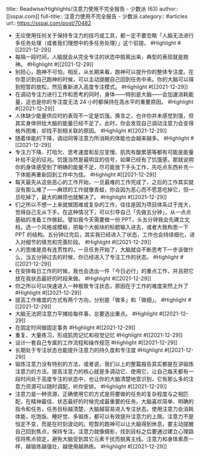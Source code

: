 title:: Readwise/Highlights/注意力使用不完全报告 - 少数派 (63)
author:: [[sspai.com]]
full-title:: 注意力使用不完全报告 - 少数派
category:: #articles
url:: https://sspai.com/post/70482

- 无论使用任何关于保持专注力的技巧或工具，都一定不要忽略「人脑无法进行多任务处理（或者我们理想中的多任务处理）」这个前提。 #Highlight #[[2021-12-29]]
- 每隔一段时间，人脑就会从完全专注的状态中脱离出来，典型的表现就是跑神。 #Highlight #[[2021-12-29]]
- 别担心，跑神不可怕，相反，从长期来看，跑神可以提升你的整体专注度。在你意识到自己跑神的时候，可以主动提醒自己回到任务中来。你的大脑可以得到短暂的放松，然后重新进入高度专注模式。 #Highlight #[[2021-12-29]]
- 在调动专注力进行工作和思考的同时，身体——特别是大脑——会加速消耗能量，这也是你的专注度无法 24 小时都保持在高水平的重要原因。 #Highlight #[[2021-12-29]]
- 人体缺少能量供应时的表现不一定是饥饿。换言之，也许你并未感觉到饿，但其实身体供给大脑的能量已经不足了。此时，你会发现自己调动注意力会变得格外困难，却找不到相关联的原因。 #Highlight #[[2021-12-29]]
- 随着体能的下降，调动同等注意力所消耗的体能也会越来越多。 #Highlight #[[2021-12-29]]
- 专注力下降、打哈欠、思考速度和反应变慢、肌肉有酸累感等都有可能是能量补给不足的征兆。饥饿当然是最明显的信号，如果已经有了饥饿感，那就说明你的身体感受到了明确的能量不足，尽可能放下手头工作，先吃点东西补充一下体能再重新回到工作中为佳。 #Highlight #[[2021-12-29]]
- 每天最先从这些恶心的工作开始，一旦最难的工作完成了，之后的工作其实就没有那么难了——麻烦的工作就像青蛙，你会因为恶心而不愿意吃掉它，但一旦吃掉了，最大的麻烦也就解决了。 #Highlight #[[2021-12-29]]
- 们之所以不想一上来就做困难或复杂的工作，往往是因为项目体系过于庞大，觉得自己无从下手。在这种情况下，可以引导自己「先做五分钟」，从一点点基础的准备工作做起。譬如我今天需要做一份 PPT，头五分钟我会先建立文档，选一个风格或模板，把每个大板块的标题输入进去，或者大致构思一下 PPT 的结构。五分钟过完后，其实我已经进入了状态，工作也会持续细化，进入对细节的填充和完善阶段。 #Highlight #[[2021-12-29]]
- 人的思维是具有连贯性的，一旦任务开始了，大脑就会不断思考下一步该做什么，当五分钟过去的时候，你已经进入了专注工作的状态。 #Highlight #[[2021-12-29]]
- 在安排每日工作的时候，我也会选出一件「今日必行」的重点工作，并且把它放在我状态最好的时段来做。 #Highlight #[[2021-12-29]]
- 你之所以可以快速进入一种极致专注状态，原因在于工作的难度突然上升了 #Highlight #[[2021-12-29]]
- 提高工作难度的方式有两个方向，分别是「做多」和「做细」。 #Highlight #[[2021-12-29]]
- 大脑无法把注意力平摊给每件事，总要选出重点。 #Highlight #[[2021-12-29]]
- 在固定时间做固定事务 #Highlight #[[2021-12-29]]
- 重复、大量练习，形成肌肉记忆和视觉记忆 #Highlight #[[2021-12-29]]
- 设计一套自己专属的工作流程和操作规范 #Highlight #[[2021-12-29]]
- 长期处于专注状态也能提升注意力的持久度和专注度 #Highlight #[[2021-12-29]]
- 锻炼注意力没有特别的方法，或者说，我们以上的整篇报告其实都是在讲锻炼注意力的方法。提高注意力的核心就是多调动它、使用它，让自己每天都有一段时间处于高度专注的状态中，也让你的大脑清楚地意识到，它有那么多的注意力资源可以随时调配，听你安排。 #Highlight #[[2021-12-29]]
- 注意力是一种资源，正确使用它的方式是将要做的任务的复杂程度与之相匹配，在精神最佳、状态最好的时候完成最重要的任务。大脑喜欢简单、明确的指令和任务，任务目标越清楚，大脑越容易进入专注状态。使用注意力会消耗体能，吃饱饭、睡好觉、多锻炼，都可以有效提升注意力的上限。注意力不是恒定不变，而是在时刻波动的。短暂的跑神可以让大脑得到休息，要主动提醒自己回到焦点，保持专注。注意力就像摄影，找到目标之后要通过建立心理路径将焦点锁定，避免大脑受到其它元素干扰而脱离主线。注意力和身体素质一样，越锻炼越强壮，越使用越熟练。 #Highlight #[[2021-12-29]]
